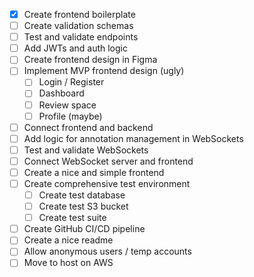 - [X] Create frontend boilerplate
- [ ] Create validation schemas
- [ ] Test and validate endpoints
- [ ] Add JWTs and auth logic
- [ ] Create frontend design in Figma
- [ ] Implement MVP frontend design (ugly)
    - [ ] Login / Register
    - [ ] Dashboard
    - [ ] Review space
    - [ ] Profile (maybe)
- [ ] Connect frontend and backend
- [ ] Add logic for annotation management in WebSockets
- [ ] Test and validate WebSockets
- [ ] Connect WebSocket server and frontend
- [ ] Create a nice and simple frontend
- [ ] Create comprehensive test environment
    - [ ] Create test database
    - [ ] Create test S3 bucket
    - [ ] Create test suite
- [ ] Create GitHub CI/CD pipeline
- [ ] Create a nice readme
- [ ] Allow anonymous users / temp accounts
- [ ] Move to host on AWS
